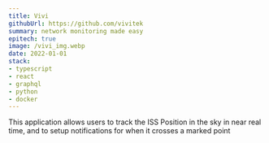 ```yaml
---
title: Vivi
githubUrl: https://github.com/vivitek
summary: network monitoring made easy
epitech: true
image: /vivi_img.webp
date: 2022-01-01
stack:
- typescript
- react
- graphql
- python
- docker
---
```


This application allows users to track the ISS Position in the sky in near real time, and to setup notifications for when it crosses a marked point
